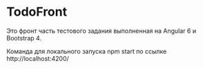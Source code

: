 # TodoFront

Это фронт часть тестового задания выполненная на Angular 6 и Bootstrap 4.

Команда для локального запуска 
npm start
по ссылке http://localhost:4200/

